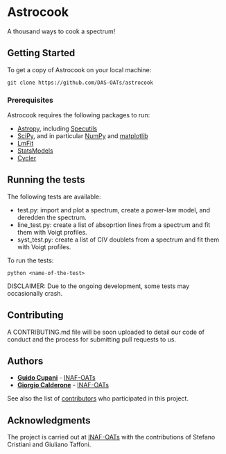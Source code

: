 # Astrocook

A thousand ways to cook a spectrum!

## Getting Started

To get a copy of Astrocook on your local machine: 

```
git clone https://github.com/DAS-OATs/astrocook
```

### Prerequisites

Astrocook requires the following packages to run:

* [Astropy](http://www.astropy.org), including [Specutils](http://specutils.readthedocs.io/en/latest/)
* [SciPy](https://www.scipy.org), and in particular [NumPy](http://www.numpy.org) and [matplotlib](https://matplotlib.org) 
* [LmFit](https://lmfit.github.io/lmfit-py/)
* [StatsModels](http://www.statsmodels.org/stable/index.html)
* [Cycler](https://pypi.python.org/pypi/Cycler)


## Running the tests

The following tests are available:

* test.py: import and plot a spectrum, create a power-law model, and deredden the spectrum.
* line_test.py: create a list of absoprtion lines from a spectrum and fit them with Voigt profiles.
* syst_test.py: create a list of CIV doublets from a spectrum and fit them with Voigt profiles.

To run the tests:

```
python <name-of-the-test>
```

DISCLAIMER: Due to the ongoing development, some tests may occasionally crash.

## Contributing

A CONTRIBUTING.md file will be soon uploaded to detail our code of conduct and the process for submitting pull requests to us.

## Authors

* **[Guido Cupani](https://github.com/gcupani)** - [INAF-OATs](http://www.oats.inaf.it/index.php/en/)
* **[Giorgio Calderone](https://github.com/gcalderone)** - [INAF-OATs](http://www.oats.inaf.it/index.php/en/)

See also the list of [contributors](https://github.com/your/project/contributors) who participated in this project.

## Acknowledgments

The project is carried out at [INAF-OATs](http://www.oats.inaf.it/index.php/en/) with the contributions of Stefano Cristiani and Giuliano Taffoni.